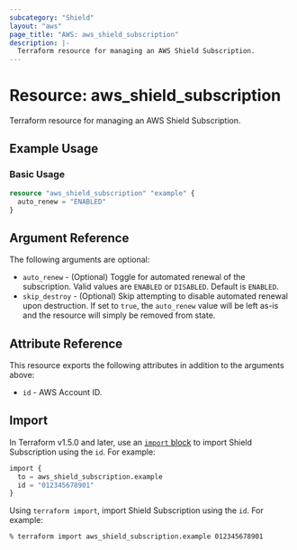```yaml
---
subcategory: "Shield"
layout: "aws"
page_title: "AWS: aws_shield_subscription"
description: |-
  Terraform resource for managing an AWS Shield Subscription.
---
```


# Resource: aws_shield_subscription

Terraform resource for managing an AWS Shield Subscription.

## Example Usage

### Basic Usage

```terraform
resource "aws_shield_subscription" "example" {
  auto_renew = "ENABLED"
}
```

## Argument Reference

The following arguments are optional:

* `auto_renew` - (Optional) Toggle for automated renewal of the subscription. Valid values are `ENABLED` or `DISABLED`. Default is `ENABLED`.
* `skip_destroy` - (Optional) Skip attempting to disable automated renewal upon destruction. If set to `true`, the `auto_renew` value will be left as-is and the resource will simply be removed from state.

## Attribute Reference

This resource exports the following attributes in addition to the arguments above:

* `id` - AWS Account ID.

## Import

In Terraform v1.5.0 and later, use an [`import` block](https://developer.hashicorp.com/terraform/language/import) to import Shield Subscription using the `id`. For example:

```terraform
import {
  to = aws_shield_subscription.example
  id = "012345678901"
}
```

Using `terraform import`, import Shield Subscription using the `id`. For example:

```console
% terraform import aws_shield_subscription.example 012345678901
```
